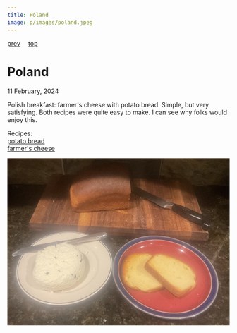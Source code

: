```yaml
---
title: Poland
image: p/images/poland.jpeg
---
```

[prev](philippines.md)&emsp;
[top](../index.md)&emsp;
# Poland
11 February, 2024

Polish breakfast: farmer's cheese with potato bread. Simple, but very
satisfying. Both recipes were quite easy to make. I can see why folks
would enjoy this.

Recipes:<br>
[potato bread](https://www.thespruceeats.com/easy-potato-bread-recipe-428153)<br>
[farmer's cheese](https://www.thespruceeats.com/how-to-make-farmers-cheese-591547)<br>

![breakfast](images/poland.jpeg)
